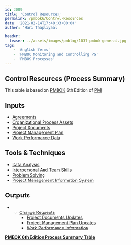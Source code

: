 ```yaml
---
id: 3009   
title: 'Control Resources'
permalink: /pmbok6/Control-Resources
date: '2021-02-14T17:40:33+00:00'
author: 'Hari Thapliyaal'

header:
  teaser: ../assets/images/pmblog/1037-pmbok-general.jpg
tags:
    - 'English Terms'
    - 'PMBOK Monitoring and Controlling PG'
    - 'PMBOK Processes'
---
```


## Control Resources (Process Summary)

This table is based on [PMBOK](https://www.pmi.org/pmbok-guide-standards) 6th Edition of [PMI](https://www.pmi.org)

## **Inputs**

- [Agreements](/pmbok6/agreements)
- [Organizational Process Assets](/pmbok6/organizational-process-assets)
- [Project Documents](/pmbok6/project-documents)
- [Project Management Plan](/pmbok6/project-management-plan)
- [Work Performance Data](/pmbok6/work-performance-data)

## **Tools &amp; Techniques**

- [Data Analysis](/pmbok6/data-analysis)
- [Interpersonal And Team Skills](/pmbok6/interpersonal-and-team-skills)
- [Problem Solving](/pmbok6/problem-solving)
- [Project Management Information System](/pmbok6/project-management-information-system)

## **Outputs**

- - [Change Requests](/pmbok6/change-requests)
    - [Project Documents Updates](/pmbok6/project-documents-updates)
    - [Project Management Plan Updates](/pmbok6/project-management-plan-updates)
    - [Work Performance Information](/pmbok6/work-performance-information)

**[PMBOK 6th Edition Process Summary Table](process-groups-and-processes-in-pmbok6/)**